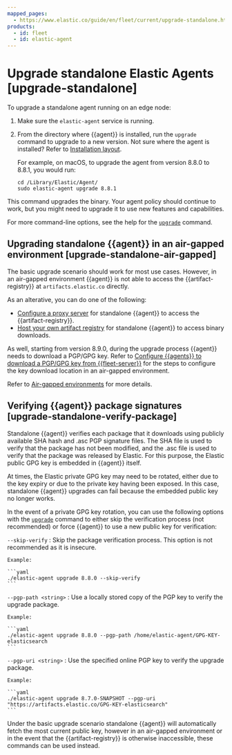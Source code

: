 ```yaml
---
mapped_pages:
  - https://www.elastic.co/guide/en/fleet/current/upgrade-standalone.html
products:
  - id: fleet
  - id: elastic-agent
---
```


# Upgrade standalone Elastic Agents [upgrade-standalone]

To upgrade a standalone agent running on an edge node:

1. Make sure the `elastic-agent` service is running.
2. From the directory where {{agent}} is installed, run the `upgrade` command to upgrade to a new version. Not sure where the agent is installed? Refer to [Installation layout](/reference/fleet/installation-layout.md).

    For example, on macOS, to upgrade the agent from version 8.8.0 to 8.8.1, you would run:

    ```shell
    cd /Library/Elastic/Agent/
    sudo elastic-agent upgrade 8.8.1
    ```


This command upgrades the binary. Your agent policy should continue to work, but you might need to upgrade it to use new features and capabilities.

For more command-line options, see the help for the [`upgrade`](/reference/fleet/agent-command-reference.md#elastic-agent-upgrade-command) command.

## Upgrading standalone {{agent}} in an air-gapped environment [upgrade-standalone-air-gapped]

The basic upgrade scenario should work for most use cases. However, in an air-gapped environment {{agent}} is not able to access the {{artifact-registry}} at `artifacts.elastic.co` directly.

As an alterative, you can do one of the following:

* [Configure a proxy server](/reference/fleet/fleet-agent-proxy-support.md) for standalone {{agent}} to access the {{artifact-registry}}.
* [Host your own artifact registry](/reference/fleet/air-gapped.md#host-artifact-registry) for standalone {{agent}} to access binary downloads.

As well, starting from version 8.9.0, during the upgrade process {{agent}} needs to download a PGP/GPG key. Refer to [Configure {{agents}} to download a PGP/GPG key from {{fleet-server}}](/reference/fleet/air-gapped.md#air-gapped-pgp-fleet) for the steps to configure the key download location in an air-gapped environment.

Refer to [Air-gapped environments](/reference/fleet/air-gapped.md) for more details.


## Verifying {{agent}} package signatures [upgrade-standalone-verify-package]

Standalone {{agent}} verifies each package that it downloads using publicly available SHA hash and .asc PGP signature files. The SHA file is used to verify that the package has not been modified, and the .asc file is used to verify that the package was released by Elastic. For this purpose, the Elastic public GPG key is embedded in {{agent}} itself.

At times, the Elastic private GPG key may need to be rotated, either due to the key expiry or due to the private key having been exposed. In this case, standalone {{agent}} upgrades can fail because the embedded public key no longer works.

In the event of a private GPG key rotation, you can use the following options with the [`upgrade`](/reference/fleet/agent-command-reference.md#elastic-agent-upgrade-command) command to either skip the verification process (not recommended) or force {{agent}} to use a new public key for verification:

`--skip-verify`
:   Skip the package verification process. This option is not recommended as it is insecure.

    Example:

    ```yaml
    ./elastic-agent upgrade 8.8.0 --skip-verify
    ```


`--pgp-path <string>`
:   Use a locally stored copy of the PGP key to verify the upgrade package.

    Example:

    ```yaml
    ./elastic-agent upgrade 8.8.0 --pgp-path /home/elastic-agent/GPG-KEY-elasticsearch
    ```


`--pgp-uri <string>`
:   Use the specified online PGP key to verify the upgrade package.

    Example:

    ```yaml
    ./elastic-agent upgrade 8.7.0-SNAPSHOT --pgp-uri "https://artifacts.elastic.co/GPG-KEY-elasticsearch"
    ```


Under the basic upgrade scenario standalone {{agent}} will automatically fetch the most current public key, however in an air-gapped environment or in the event that the {{artifact-registry}} is otherwise inaccessible, these commands can be used instead.


